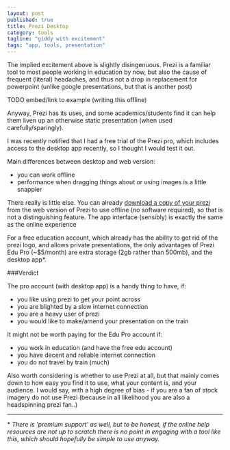 ```yaml
---
layout: post
published: true
title: Prezi Desktop
category: tools
tagline: "giddy with excitement"
tags: "app, tools, presentation"
---
```


The implied excitement above is slightly disingenuous. Prezi is a familiar tool to most people working in education by now, but also the cause of frequent (literal) headaches, and thus not a drop in replacement for powerpoint (unlike google presentations, but that is another post)

 TODO embed/link to example (writing this offline)

Anyway, Prezi has its uses, and some academics/students find it can help them liven up an otherwise static presentation (when used carefully/sparingly).

I was recently notified that I had a free trial of the Prezi pro, which includes access to the desktop app recently, so I thought I would test it out.

Main differences between desktop and web version:

* you can work offline
* performance when dragging things about or using images is a little snappier

There really is little else. You can already [download a copy of your prezi](https://prezi.zendesk.com/entries/22441718-download-a-portable-prezi) from the web version of Prezi to use offline (no software required), so that is not a distinguishing feature. The app interface (sensibly) is exactly the same as the online experience

For a free education account, which already has the ability to get rid of the prezi logo, and allows private presentations, the only advantages of Prezi Edu Pro (~$5/month) are extra storage (2gb rather than 500mb), and the desktop app\*. 

###Verdict

The pro account (with desktop app) is a handy thing to have, if:

* you like using prezi to get your point across
* you are blighted by a slow internet connection
* you are a heavy user of prezi
* you would like to make/amend your presentation on the train

It might not be worth paying for the Edu Pro account if:

* you work in education (and have the free edu account)
* you have decent and reliable internet connection
* you do not travel by train (much)

Also worth considering is whether to use Prezi at all, but that mainly comes down to how easy you find it to use, what your content is, and your audience. I would say, with a high degree of bias - if you are a fan of stock imagery do not use Prezi (because in all likelihood you are also a headspinning prezi fan..)

---

\* *There is 'premium support' as well, but to be honest, if the online help resources are not up to scratch there is no point in engaging with a tool like this, which should hopefully be simple to use anyway.*


